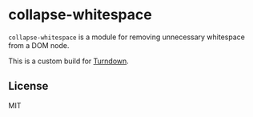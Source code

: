# collapse-whitespace

`collapse-whitespace` is a module for removing unnecessary whitespace from a DOM node.

This is a custom build for [Turndown](https://github.com/domchristie/turndown).

## License

MIT
